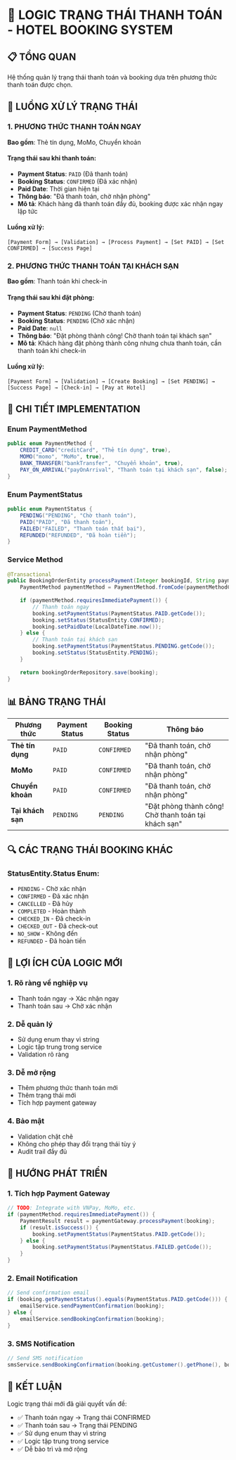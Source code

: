 # 🏨 LOGIC TRẠNG THÁI THANH TOÁN - HOTEL BOOKING SYSTEM

## 📋 TỔNG QUAN

Hệ thống quản lý trạng thái thanh toán và booking dựa trên phương thức thanh toán được chọn.

## 🔄 LUỒNG XỬ LÝ TRẠNG THÁI

### **1. PHƯƠNG THỨC THANH TOÁN NGAY**
**Bao gồm**: Thẻ tín dụng, MoMo, Chuyển khoản

#### **Trạng thái sau khi thanh toán:**
- **Payment Status**: `PAID` (Đã thanh toán)
- **Booking Status**: `CONFIRMED` (Đã xác nhận)
- **Paid Date**: Thời gian hiện tại
- **Thông báo**: "Đã thanh toán, chờ nhận phòng"
- **Mô tả**: Khách hàng đã thanh toán đầy đủ, booking được xác nhận ngay lập tức

#### **Luồng xử lý:**
```
[Payment Form] → [Validation] → [Process Payment] → [Set PAID] → [Set CONFIRMED] → [Success Page]
```

### **2. PHƯƠNG THỨC THANH TOÁN TẠI KHÁCH SẠN**
**Bao gồm**: Thanh toán khi check-in

#### **Trạng thái sau khi đặt phòng:**
- **Payment Status**: `PENDING` (Chờ thanh toán)
- **Booking Status**: `PENDING` (Chờ xác nhận)
- **Paid Date**: `null`
- **Thông báo**: "Đặt phòng thành công! Chờ thanh toán tại khách sạn"
- **Mô tả**: Khách hàng đặt phòng thành công nhưng chưa thanh toán, cần thanh toán khi check-in

#### **Luồng xử lý:**
```
[Payment Form] → [Validation] → [Create Booking] → [Set PENDING] → [Success Page] → [Check-in] → [Pay at Hotel]
```

## 🎯 CHI TIẾT IMPLEMENTATION

### **Enum PaymentMethod**
```java
public enum PaymentMethod {
    CREDIT_CARD("creditCard", "Thẻ tín dụng", true),
    MOMO("momo", "MoMo", true),
    BANK_TRANSFER("bankTransfer", "Chuyển khoản", true),
    PAY_ON_ARRIVAL("payOnArrival", "Thanh toán tại khách sạn", false);
}
```

### **Enum PaymentStatus**
```java
public enum PaymentStatus {
    PENDING("PENDING", "Chờ thanh toán"),
    PAID("PAID", "Đã thanh toán"),
    FAILED("FAILED", "Thanh toán thất bại"),
    REFUNDED("REFUNDED", "Đã hoàn tiền");
}
```

### **Service Method**
```java
@Transactional
public BookingOrderEntity processPayment(Integer bookingId, String paymentMethodCode) {
    PaymentMethod paymentMethod = PaymentMethod.fromCode(paymentMethodCode);
    
    if (paymentMethod.requiresImmediatePayment()) {
        // Thanh toán ngay
        booking.setPaymentStatus(PaymentStatus.PAID.getCode());
        booking.setStatus(StatusEntity.CONFIRMED);
        booking.setPaidDate(LocalDateTime.now());
    } else {
        // Thanh toán tại khách sạn
        booking.setPaymentStatus(PaymentStatus.PENDING.getCode());
        booking.setStatus(StatusEntity.PENDING);
    }
    
    return bookingOrderRepository.save(booking);
}
```

## 📊 BẢNG TRẠNG THÁI

| Phương thức | Payment Status | Booking Status | Thông báo |
|-------------|----------------|----------------|-----------|
| **Thẻ tín dụng** | `PAID` | `CONFIRMED` | "Đã thanh toán, chờ nhận phòng" |
| **MoMo** | `PAID` | `CONFIRMED` | "Đã thanh toán, chờ nhận phòng" |
| **Chuyển khoản** | `PAID` | `CONFIRMED` | "Đã thanh toán, chờ nhận phòng" |
| **Tại khách sạn** | `PENDING` | `PENDING` | "Đặt phòng thành công! Chờ thanh toán tại khách sạn" |

## 🔍 CÁC TRẠNG THÁI BOOKING KHÁC

### **StatusEntity.Status Enum:**
- `PENDING` - Chờ xác nhận
- `CONFIRMED` - Đã xác nhận
- `CANCELLED` - Đã hủy
- `COMPLETED` - Hoàn thành
- `CHECKED_IN` - Đã check-in
- `CHECKED_OUT` - Đã check-out
- `NO_SHOW` - Không đến
- `REFUNDED` - Đã hoàn tiền

## 🎯 LỢI ÍCH CỦA LOGIC MỚI

### **1. Rõ ràng về nghiệp vụ**
- Thanh toán ngay → Xác nhận ngay
- Thanh toán sau → Chờ xác nhận

### **2. Dễ quản lý**
- Sử dụng enum thay vì string
- Logic tập trung trong service
- Validation rõ ràng

### **3. Dễ mở rộng**
- Thêm phương thức thanh toán mới
- Thêm trạng thái mới
- Tích hợp payment gateway

### **4. Bảo mật**
- Validation chặt chẽ
- Không cho phép thay đổi trạng thái tùy ý
- Audit trail đầy đủ

## 🚀 HƯỚNG PHÁT TRIỂN

### **1. Tích hợp Payment Gateway**
```java
// TODO: Integrate with VNPay, MoMo, etc.
if (paymentMethod.requiresImmediatePayment()) {
    PaymentResult result = paymentGateway.processPayment(booking);
    if (result.isSuccess()) {
        booking.setPaymentStatus(PaymentStatus.PAID.getCode());
    } else {
        booking.setPaymentStatus(PaymentStatus.FAILED.getCode());
    }
}
```

### **2. Email Notification**
```java
// Send confirmation email
if (booking.getPaymentStatus().equals(PaymentStatus.PAID.getCode())) {
    emailService.sendPaymentConfirmation(booking);
} else {
    emailService.sendBookingConfirmation(booking);
}
```

### **3. SMS Notification**
```java
// Send SMS notification
smsService.sendBookingConfirmation(booking.getCustomer().getPhone(), booking);
```

## 📝 KẾT LUẬN

Logic trạng thái mới đã giải quyết vấn đề:
- ✅ Thanh toán ngay → Trạng thái CONFIRMED
- ✅ Thanh toán sau → Trạng thái PENDING
- ✅ Sử dụng enum thay vì string
- ✅ Logic tập trung trong service
- ✅ Dễ bảo trì và mở rộng 